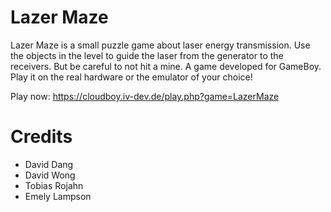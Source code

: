 # Lazer Maze

Lazer Maze is a small puzzle game about laser energy transmission. 
Use the objects in the level to guide the laser from the generator to the receivers. 
But be careful to not hit a mine. A game developed for GameBoy. 
Play it on the real hardware or the emulator of your choice!

Play now: 
https://cloudboy.iv-dev.de/play.php?game=LazerMaze

# Credits

* David Dang
* David Wong
* Tobias Rojahn
* Emely Lampson
